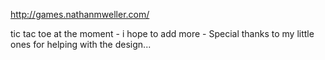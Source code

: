 http://games.nathanmweller.com/

tic tac toe at the moment - i hope to add more - 
Special thanks to my little ones for helping with the design...
